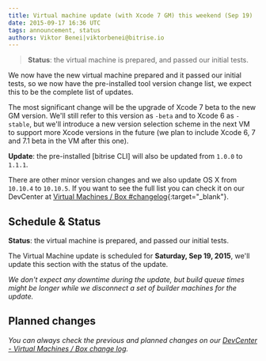 ```yaml
---
title: Virtual machine update (with Xcode 7 GM) this weekend (Sep 19)
date: 2015-09-17 16:36 UTC
tags: announcement, status
authors: Viktor Benei|viktorbenei@bitrise.io
---
```


> **Status**: the virtual machine is prepared, and passed our initial tests.

We now have the new virtual machine prepared and it
passed our initial tests, so we now have the pre-installed tool
version change list, we expect this to be the complete list of updates.

The most significant change will be the upgrade of
Xcode 7 beta to the new GM version. We'll still refer to this version
as `-beta` and to Xcode 6 as `-stable`, but we'll introduce a new
version selection scheme in the next VM to support more Xcode versions
in the future (we plan to include Xcode 6, 7 and 7.1 beta in the
VM after this one).

**Update**: the pre-installed [bitrise CLI] will also be updated
from `1.0.0` to `1.1.1`.

There are other minor version changes and we also update
OS X from `10.10.4` to `10.10.5`. If you want to see the full list
you can check it on our DevCenter at [Virtual Machines / Box #changelog](http://devcenter.bitrise.io/docs/vm-box-changelog){:target="_blank"}.


## Schedule & Status

**Status**: the virtual machine is prepared, and passed our initial tests.

The Virtual Machine update is scheduled for **Saturday, Sep 19, 2015**,
we'll update this section with the status of the update.

*We don't expect any downtime during the update, but build queue
times might be longer while we disconnect a set of
builder machines for the update.*


## Planned changes

*You can always check the previous and planned changes
on our [DevCenter - Virtual Machines / Box change log](http://devcenter.bitrise.io/docs/vm-box-changelog).*
